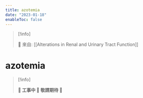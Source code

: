 ```yaml
---
title: azotemia
date: "2023-01-18"
enableToc: false
---
```


> [!info]
>
> 🌱 來自: [[Alterations in Renal and Urinary Tract Function]]

# azotemia

> [!info]
>
> **👷 工事中 🌱 敬請期待 🚧**



